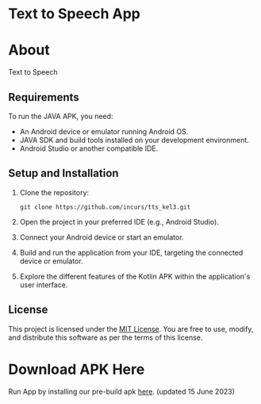 # Text to Speech App #



# About 
Text to Speech

## Requirements

To run the JAVA APK, you need:

- An Android device or emulator running Android OS.
- JAVA SDK and build tools installed on your development environment.
- Android Studio or another compatible IDE.

## Setup and Installation

1. Clone the repository:

   ```
   git clone https://github.com/incurs/tts_kel3.git
   ```

2. Open the project in your preferred IDE (e.g., Android Studio).

3. Connect your Android device or start an emulator.
   
4. Build and run the application from your IDE, targeting the connected device or emulator.
   
5. Explore the different features of the Kotlin APK within the application's user interface.



## License

This project is licensed under the [MIT License](LICENSE). You are free to use, modify, and distribute this software as per the terms of this license.

# Download APK Here
Run App by installing our pre-build apk [here](link). (updated 15 June 2023)
